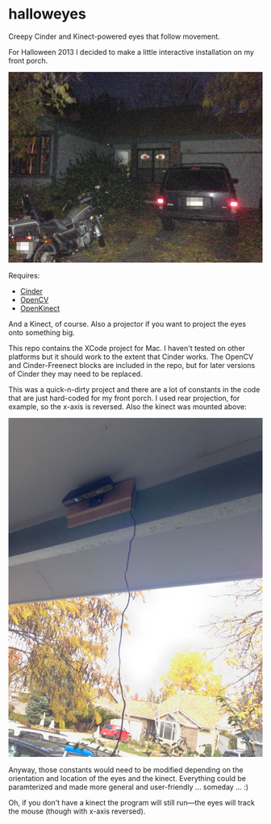 halloweyes
==========

Creepy Cinder and Kinect-powered eyes that follow movement.

For Halloween 2013 I decided to make a little interactive installation on my front porch.

![Eyes in window](/images/house-eyes.jpg)

Requires:

- [Cinder](http://libcinder.org)
- [OpenCV](http://opencv.org)
- [OpenKinect](http://openkinect.org)

And a Kinect, of course. Also a projector if you want to project the eyes onto something big.

This repo contains the XCode project for Mac. I haven't tested on other platforms but it should work to the extent that Cinder works. The OpenCV and Cinder-Freenect blocks are included in the repo, but for later versions of Cinder they may need to be replaced.

This was a quick-n-dirty project and there are a lot of constants in the code that are just hard-coded for my front porch. I used rear projection, for example, so the x-axis is reversed. Also the kinect was mounted above:

![Kinect mounted](/images/kinect-mounted.jpg)

Anyway, those constants would need to be modified depending on the orientation and location of the eyes and the kinect. Everything could be paramterized and made more general and user-friendly ... someday ... :)

Oh, if you don't have a kinect the program will still run—the eyes will track the mouse (though with x-axis reversed).